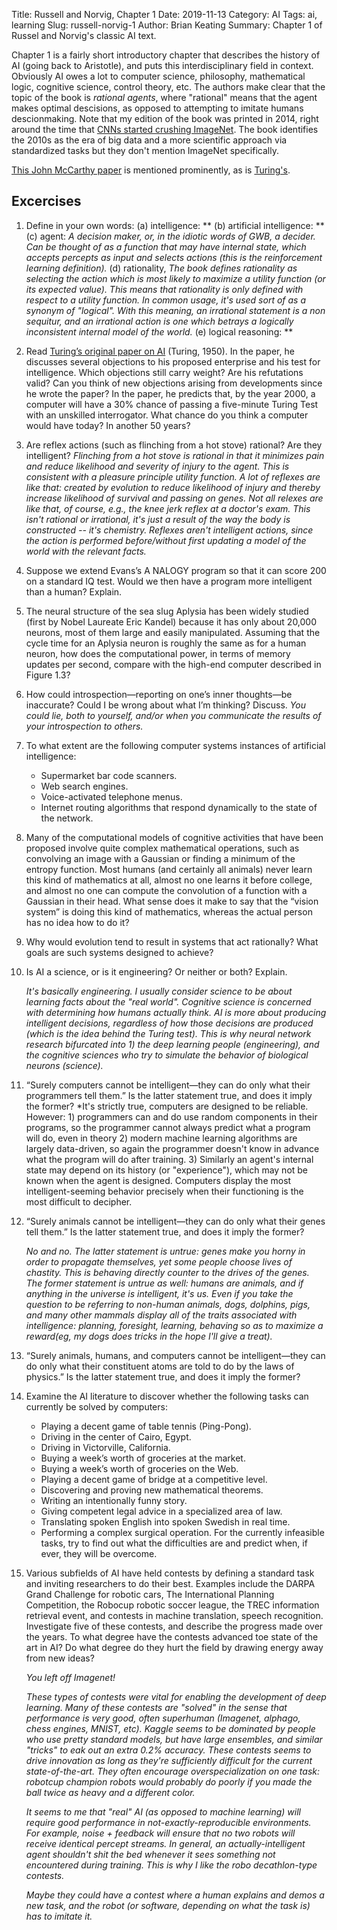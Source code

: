 Title: Russell and Norvig, Chapter 1
Date: 2019-11-13
Category: AI
Tags: ai, learning
Slug: russell-norvig-1
Author: Brian Keating
Summary: Chapter 1 of Russel and Norvig's classic AI text.

Chapter 1 is a fairly short introductory chapter that describes the history of AI (going back to Aristotle), and puts this interdisciplinary field in context. Obviously AI owes a lot to computer science, philosophy, mathematical logic, cognitive science, control theory, etc. The authors make clear that the topic of the book is *rational agents*, where "rational" means that the agent makes optimal descisions, as opposed to attempting to imitate humans descionmaking. Note that my edition of the book was printed in 2014, right around the time that [CNNs started crushing ImageNet](https://en.wikipedia.org/wiki/AlexNet). The book identifies the 2010s as the era of big data and a more scientific approach via standardized tasks but they don't mention ImageNet specifically.

[This John McCarthy paper](https://www.cs.cornell.edu/selman/cs672/readings/mccarthy-upd.pdf) is mentioned prominently, as is [Turing's](https://www.csee.umbc.edu/courses/471/papers/turing.pdf).

## Excercises

1. Define in your own words:
   (a) intelligence: **
   (b) artificial intelligence: **
   (c) agent: *A decision maker, or, in the idiotic words of GWB, a decider. Can be thought of as a function that may have internal state, which accepts percepts as input and selects actions (this is the reinforcement learning definition).*
   (d) rationality, *The book defines rationality as selecting the action which is most likely to maximize a utility function (or its expected value). This means that rationality is only defined with respect to a utility function. In common usage, it's used sort of as a synonym of "logical". With this meaning, an irrational statement is a non sequitur, and an irrational action is one which betrays a logically inconsistent internal model of the world.*
   (e) logical reasoning: **

2. Read [Turing’s original paper on AI](https://www.csee.umbc.edu/courses/471/papers/turing.pdf) (Turing, 1950). In the paper, he discusses several objections to his proposed enterprise and his test for intelligence. Which objections still carry weight? Are his refutations valid? Can you think of new objections arising from developments since he wrote the paper? In the paper, he predicts that, by the year 2000, a computer will have a 30% chance of passing a five-minute Turing Test with an unskilled interrogator. What chance do you think a computer would have today? In another 50 years?



3. Are reflex actions (such as flinching from a hot stove) rational? Are they intelligent?
   *Flinching from a hot stove is rational in that it minimizes pain and reduce likelihood and severity of injury to the agent. This is consistent with a pleasure principle utility function. A lot of reflexes are like that: created by evolution to reduce likelihood of injury and thereby increase likelihood of survival and passing on genes. Not all relexes are like that, of course, e.g., the knee jerk reflex at a doctor's exam. This isn't rational or irrational, it's just a result of the way the body is constructed -- it's chemistry. Reflexes aren't intelligent actions, since the action is performed before/without first updating a model of the world with the relevant facts.*

4. Suppose we extend Evans’s A NALOGY program so that it can score 200 on a standard IQ test. Would we then have a program more intelligent than a human? Explain.



5. The neural structure of the sea slug Aplysia has been widely studied (first by Nobel Laureate Eric Kandel) because it has only about 20,000 neurons, most of them large and easily manipulated. Assuming that the cycle time for an Aplysia neuron is roughly the same as for a human neuron, how does the computational power, in terms of memory updates per second, compare with the high-end computer described in Figure 1.3?



6. How could introspection—reporting on one’s inner thoughts—be inaccurate? Could I be wrong about what I’m thinking? Discuss. 
   *You could lie, both to yourself, and/or when you communicate the results of your introspection to others.*

7. To what extent are the following computer systems instances of artificial intelligence:
    * Supermarket bar code scanners.
    * Web search engines.
    * Voice-activated telephone menus.
    * Internet routing algorithms that respond dynamically to the state of the network.

8. Many of the computational models of cognitive activities that have been proposed involve quite complex mathematical operations, such as convolving an image with a Gaussian or finding a minimum of the entropy function. Most humans (and certainly all animals) never learn this kind of mathematics at all, almost no one learns it before college, and almost no one can compute the convolution of a function with a Gaussian in their head. What sense does it make to say that the “vision system” is doing this kind of mathematics, whereas the actual person has no idea how to do it?

9. Why would evolution tend to result in systems that act rationally? What goals are such systems designed to achieve?



10. Is AI a science, or is it engineering? Or neither or both? Explain.

    *It's basically engineering. I usually consider science to be about learning facts about the "real world". Cognitive science is concerned with determining how humans actually think. AI is more about producing intelligent decisions, regardless of how those decisions are produced (which is the idea behind the Turing test). This is why neural network research bifurcated into 1) the deep learning people (engineering), and the cognitive sciences who try to simulate the behavior of biological neurons (science).*

11. “Surely computers cannot be intelligent—they can do only what their programmers tell them.” Is the latter statement true, and does it imply the former? *It's strictly true, computers are designed to be reliable. However: 1) programmers can and do use random components in their programs, so the programmer cannot always predict what a program will do, even in theory 2) modern machine learning algorithms are largely data-driven, so again the programmer doesn't know in advance what the program will do after training. 3) Similarly an agent's internal state may depend on its history (or "experience"), which may not be known when the agent is designed. Computers display the most intelligent-seeming behavior precisely when their functioning is the most difficult to decipher.

12. “Surely animals cannot be intelligent—they can do only what their genes tell them.” Is the latter statement true, and does it imply the former?

    *No and no. The latter statement is untrue: genes make you horny in order to propagate themselves, yet some people choose lives of chastity. This is behaving directly counter to the drives of the genes. The former statement is untrue as well: humans are animals, and if anything in the universe is intelligent, it's us. Even if you take the question to be referring to non-human animals, dogs, dolphins, pigs, and many other mammals display all of the traits associated with intelligence: planning, foresight, learning, behaving so as to maximize a reward(eg, my dogs does tricks in the hope I'll give a treat).*

13. “Surely animals, humans, and computers cannot be intelligent—they can do only what their constituent atoms are told to do by the laws of physics.” Is the latter statement true, and does it imply the former?



14. Examine the AI literature to discover whether the following tasks can currently be solved by computers:
    - Playing a decent game of table tennis (Ping-Pong).
    - Driving in the center of Cairo, Egypt.
    - Driving in Victorville, California.
    - Buying a week’s worth of groceries at the market.
    - Buying a week’s worth of groceries on the Web.
    - Playing a decent game of bridge at a competitive level.
    - Discovering and proving new mathematical theorems.
    - Writing an intentionally funny story.
    - Giving competent legal advice in a specialized area of law.
    - Translating spoken English into spoken Swedish in real time.
    - Performing a complex surgical operation.
  For the currently infeasible tasks, try to find out what the difficulties are and predict when, if
  ever, they will be overcome.



15. Various subfields of AI have held contests by defining a standard task and inviting researchers to do their best. Examples include the DARPA Grand Challenge for robotic cars, The International Planning Competition, the Robocup robotic soccer league, the TREC information retrieval event, and contests in machine translation, speech recognition. Investigate five of these contests, and describe the progress made over the years. To what degree have the contests advanced toe state of the art in AI? Do what degree do they hurt the field by drawing energy away from new ideas?

    *You left off Imagenet!*

    *These types of contests were vital for enabling the development of deep learning. Many of these contests are "solved" in the sense that performance is very good, often superhuman (Imagenet, alphago, chess engines, MNIST, etc). Kaggle seems to be dominated by people who use pretty standard models, but have large ensembles, and similar "tricks" to eak out an extra 0.2% accuracy. These contests seems to drive innovation as long as they're sufficiently difficult for the current state-of-the-art. They often encourage overspecialization on one task: robotcup champion robots would probably do poorly if you made the ball twice as heavy and a different color.*

    *It seems to me that "real" AI (as opposed to machine learning) will require good performance in not-exactly-reproducible environments. For example, noise + feedback will ensure that no two robots will receive identical percept streams. In general, an actually-intelligent agent shouldn't shit the bed whenever it sees something not encountered during training. This is why I like the robo decathlon-type contests.*

    *Maybe they could have a contest where a human explains and demos a new task, and the robot (or software, depending on what the task is) has to imitate it.*
